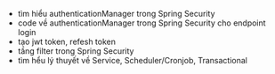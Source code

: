 - tìm hiểu authenticationManager trong Spring Security
- code về authenticationManager trong Spring Security cho endpoint login
- tạo jwt token, refesh token
- tầng filter trong Spring Security
- tìm hểu lý thuyết về Service, Scheduler/Cronjob, Transactional